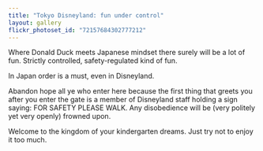 ```yaml
---
title: "Tokyo Disneyland: fun under control"
layout: gallery
flickr_photoset_id: "72157684302777212"
---
```

Where Donald Duck meets Japanese mindset there surely will be a lot of fun. Strictly controlled, safety-regulated kind of fun. 

In Japan order is a must, even in Disneyland. 

Abandon hope all ye who enter here because the first thing that greets you after you enter the gate is a member of Disneyland staff holding a sign saying: FOR SAFETY PLEASE WALK. Any disobedience will be (very politely yet very openly) frowned upon. 

Welcome to the kingdom of your kindergarten dreams. Just try not to enjoy it too much. 
